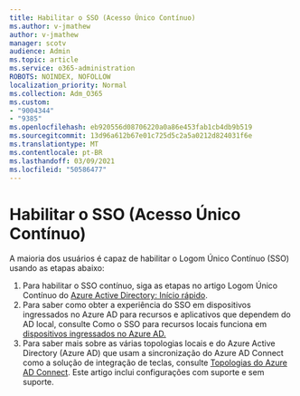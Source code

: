 ```yaml
---
title: Habilitar o SSO (Acesso Único Contínuo)
ms.author: v-jmathew
author: v-jmathew
manager: scotv
audience: Admin
ms.topic: article
ms.service: o365-administration
ROBOTS: NOINDEX, NOFOLLOW
localization_priority: Normal
ms.collection: Adm_O365
ms.custom:
- "9004344"
- "9385"
ms.openlocfilehash: eb920556d08706220a0a86e453fab1cb4db9b519
ms.sourcegitcommit: 13d96a612b67e01c725d5c2a5a0212d824031f6e
ms.translationtype: MT
ms.contentlocale: pt-BR
ms.lasthandoff: 03/09/2021
ms.locfileid: "50586477"
---
```

# <a name="enable-seamless-single-sign-on-sso"></a>Habilitar o SSO (Acesso Único Contínuo)

A maioria dos usuários é capaz de habilitar o Logom Único Contínuo (SSO) usando as etapas abaixo:

1. Para habilitar o SSO contínuo, siga as etapas no artigo Logom Único Contínuo do [Azure Active Directory: Início rápido](https://docs.microsoft.com/azure/active-directory/hybrid/how-to-connect-sso-quick-start).
2. Para saber como obter a experiência do SSO em dispositivos ingressados no Azure AD para recursos e aplicativos que dependem do AD local, consulte Como o SSO para recursos locais funciona em [dispositivos ingressados no Azure AD.](https://docs.microsoft.com/azure/active-directory/devices/azuread-join-sso)
3. Para saber mais sobre as várias topologias locais e do Azure Active Directory (Azure AD) que usam a sincronização do Azure AD Connect como a solução de integração de teclas, consulte [Topologias do Azure AD Connect](https://docs.microsoft.com/azure/active-directory/hybrid/plan-connect-topologies). Este artigo inclui configurações com suporte e sem suporte.
